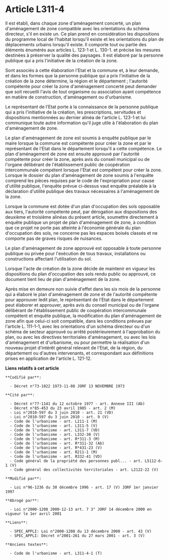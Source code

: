 # Article L311-4

Il est établi, dans chaque zone d'aménagement concerté, un plan d'aménagement de zone compatible avec les orientations du
schéma directeur, s'il en existe un. Ce plan prend en considération les dispositions du programme local de l'habitat
lorsqu'il existe et les orientations du plan de déplacements urbains lorsqu'il existe. Il comporte tout ou partie des
éléments énumérés aux articles L. 123-1 et L. 130-1. et précise les mesures destinées à préserver la qualité des paysages. Il
est élaboré par la personne publique qui a pris l'initiative de la création de la zone.

Sont associés à cette élaboration l'Etat et la commune et, à leur demande, et dans les formes que la personne publique qui a
prix l'initiative de la création de la zone détermine, la région et le département ; l'autorité compétente pour créer la zone
d'aménagement concerté peut demander que soit recueilli l'avis de tout organisme ou association ayant compétence en matière
de construction, d'aménagement ou d'urbanisme.

Le représentant de l'Etat porte à la connaissance de la personne publique qui a pris l'initiative de la création, les
prescriptions, servitudes et dispositions mentionnées au dernier alinéa de l'article L. 123-1 et lui communique toute autre
information qu'il juge utile à l'élaboration du plan d'aménagement de zone.

Le plan d'aménagement de zone est soumis à enquête publique par le maire lorsque la commune est compétente pour créer la zone
et par le représentant de l'Etat dans le département lorsqu'il a cette compétence. Le plan d'aménagement de zone est ensuite
approuvé par l'autorité compétente pour créer la zone, après avis du conseil municipal ou de l'organe délibérant de
l'établissement public de coopération intercommunale compétent lorsque l'Etat est compétent pour créer la zone. Lorsque le
dossier du plan d'aménagement de zone soumis à l'enquête comprend les pièces requises par le code de l'expropriation pour
cause d'utilité publique, l'enquête prévue ci-dessus vaut enquête préalable à la déclaration d'utilité publique des travaux
nécessaires à l'aménagement de la zone.

Lorsque la commune est dotée d'un plan d'occupation des sols opposable aux tiers, l'autorité compétente peut, par dérogation
aux dispositions des deuxième et troisième alinéas du présent article, soumettre directement à enquête publique un projet de
plan d'aménagement de zone, à condition que ce projet ne porte pas atteinte à l'économie générale du plan d'occupation des
sols, ne concerne pas les espaces boisés classés et ne comporte pas de graves risques de nuisances.

Le plan d'aménagement de zone approuvé est opposable à toute personne publique ou privée pour l'exécution de tous travaux,
installations ou constructions affectant l'utilisation du sol.

Lorsque l'acte de création de la zone décide de maintenir en vigueur les dispositions du plan d'occupation des sols rendu
public ou approuvé, ce document tient lieu de plan d'aménagement de la zone.

Après mise en demeure non suivie d'effet dans les six mois de la personne qui a élaboré le plan d'aménagement de zone et de
l'autorité compétente pour approuver ledit plan, le représentant de l'Etat dans le département peut élaborer et approuver,
après avis du conseil municipal ou de l'organe délibérant de l'établissement public de coopération intercommunale compétent
et enquête publique, la modification du plan d'aménagement de zone afin que celui-ci soit compatible, dans les conditions
prévues par l'article L. 111-1-1, avec les orientations d'un schéma directeur ou d'un schéma de secteur approuvé ou arrêté
postérieurement à l'approbation du plan, ou avec les directives territoriales d'aménagement, ou avec les lois d'aménagement
et d'urbanisme, ou pour permettre la réalisation d'un nouveau projet d'intérêt général relevant de l'Etat, de la région, du
département ou d'autres intervenants, et correspondant aux définitions prises en application de l'article L. 121-12.

**Liens relatifs à cet article**

	**Codifié par**:

	  - Décret n°73-1022 1973-11-08 JORF 13 NOVEMBRE 1973

	**Cité par**:

	  - Décret n°77-1141 du 12 octobre 1977 - art. Annexe III (Ab)
	  - Décret n°85-453 du 23 avril 1985 - art. 2 (M)
	  - Loi n°2010-597 du 3 juin 2010 - art. 21 (VD)
	  - Loi n°2010-597 du 3 juin 2010 - art. 9 (V)
	  - Code de l'urbanisme - art. L211-1 (M)
	  - Code de l'urbanisme - art. L311-5 (V)
	  - Code de l'urbanisme - art. L311-7 (VD)
	  - Code de l'urbanisme - art. L332-30 (V)
	  - Code de l'urbanisme - art. R*311-3 (M)
	  - Code de l'urbanisme - art. R*311-32 (Ab)
	  - Code de l'urbanisme - art. R*431-23 (V)
	  - Code de l'urbanisme - art. R211-1 (M)
	  - Code de l'urbanisme - art. R332-41 (VD)
	  - Code général de la propriété des personnes publ... - art. L5112-6-1 (V)
	  - Code général des collectivités territoriales - art. L2122-22 (V)

	**Modifié par**:

	  - Loi n°96-1236 du 30 décembre 1996 - art. 17 (V) JORF 1er janvier 1997

	**Abrogé par**:

	  - Loi n°2000-1208 2000-12-13 art. 7 3° JORF 14 décembre 2000 en vigueur le 1er avril 2001

	**Liens**:

	  - SPEC_APPLI: Loi n°2000-1208 du 13 décembre 2000 - art. 43 (V)
	  - SPEC_APPLI: Décret n°2001-261 du 27 mars 2001 - art. 3 (V)

	**Anciens textes**:

	  - Code de l'urbanisme - art. L311-4-1 (T)

